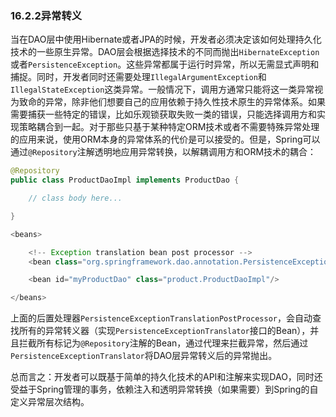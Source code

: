 ### 16.2.2异常转义

当在DAO层中使用Hibernate或者JPA的时候，开发者必须决定该如何处理持久化技术的一些原生异常。DAO层会根据选择技术的不同而抛出`HibernateException`或者`PersistenceException`。这些异常都属于运行时异常，所以无需显式声明和捕捉。同时，开发者同时还需要处理`IllegalArgumentException`和`IllegalStateException`这类异常。一般情况下，调用方通常只能将这一类异常视为致命的异常，除非他们想要自己的应用依赖于持久性技术原生的异常体系。如果需要捕获一些特定的错误，比如乐观锁获取失败一类的错误，只能选择调用方和实现策略耦合到一起。对于那些只基于某种特定ORM技术或者不需要特殊异常处理的应用来说，使用ORM本身的异常体系的代价是可以接受的。但是，Spring可以通过`@Repository`注解透明地应用异常转换，以解耦调用方和ORM技术的耦合：

```java
@Repository
public class ProductDaoImpl implements ProductDao {

    // class body here...

}
```

```java
<beans>

    <!-- Exception translation bean post processor -->
    <bean class="org.springframework.dao.annotation.PersistenceExceptionTranslationPostProcessor"/>

    <bean id="myProductDao" class="product.ProductDaoImpl"/>

</beans>
```

上面的后置处理器`PersistenceExceptionTranslationPostProcessor`，会自动查找所有的异常转义器（实现`PersistenceExceptionTranslator`接口的Bean），并且拦截所有标记为`@Repository`注解的Bean，通过代理来拦截异常，然后通过`PersistenceExceptionTranslator`将DAO层异常转义后的异常抛出。

总而言之：开发者可以既基于简单的持久化技术的API和注解来实现DAO，同时还受益于Spring管理的事务，依赖注入和透明异常转换（如果需要）到Spring的自定义异常层次结构。

